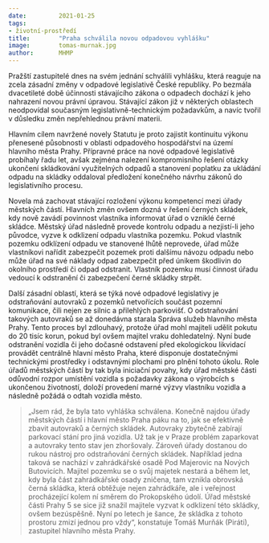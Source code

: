 ```yaml
---
date:         2021-01-25
tags:         
- životní-prostředí
title:        "Praha schválila novou odpadovou vyhlášku"
image: 	      tomas-murnak.jpg
author:       MHMP
---
```


Pražští zastupitelé dnes na svém jednání schválili vyhlášku, která reaguje na zcela zásadní změny v odpadové legislativě České republiky. Po bezmála dvacetileté době účinnosti stávajícího zákona o odpadech dochází k jeho nahrazení novou právní úpravou. Stávající zákon již v některých oblastech neodpovídal současným legislativně-technickým požadavkům, a navíc tvořil v důsledku změn nepřehlednou právní materii.

Hlavním cílem navržené novely Statutu je proto zajistit kontinuitu výkonu přenesené působnosti v oblasti odpadového hospodářství na území hlavního města Prahy. Přípravné práce na nové odpadové legislativě probíhaly řadu let, avšak zejména nalezení kompromisního řešení otázky ukončení skládkování využitelných odpadů a stanovení poplatku za ukládání odpadu na skládky oddaloval předložení konečného návrhu zákonů do legislativního procesu.

Novela má zachovat stávající rozložení výkonu kompetencí mezi úřady městských částí. Hlavních změn ovšem dozná v řešení černých skládek, kdy nově zavádí povinnost vlastníka informovat úřad o vzniklé černé skládce. Městský úřad následně provede kontrolu odpadu a nezjistí-li jeho původce, vyzve k odklizení odpadu vlastníka pozemku. Pokud vlastník pozemku odklízení odpadu ve stanovené lhůtě neprovede, úřad může vlastníkovi nařídit zabezpečit pozemek proti dalšímu návozu odpadu nebo může úřad na své náklady odpad zabezpečit před únikem škodlivin do okolního prostředí či odpad odstranit. Vlastník pozemku musí činnost úřadu vedoucí k odstranění či zabezpečení černé skládky strpět.

Další zásadní oblastí, která se týká nové odpadové legislativy je odstraňování autovraků z pozemků netvořících součást pozemní komunikace, čili nejen ze silnic a přilehlých parkovišť. O odstraňování takových autovraků se až donedávna starala Správa služeb hlavního města Prahy. Tento proces byl zdlouhavý, protože úřad mohl majiteli udělit pokutu do 20 tisíc korun, pokud byl ovšem majitel vraku dohledatelný. Nyní bude odstranění vozidla či jeho dočasné odstavení před ekologickou likvidací provádět centrálně hlavní město Praha, které disponuje dostatečnými technickými prostředky i odstavnými plochami pro plnění tohoto úkolu. Role úřadů městských částí by tak byla iniciační povahy, kdy úřad městské části odůvodní rozpor umístění vozidla s požadavky zákona o výrobcích s ukončenou životností, doloží provedení marné výzvy vlastníku vozidla a následně požádá o odtah vozidla město. 

> „Jsem rád, že byla tato vyhláška schválena. Konečně najdou úřady městských částí i hlavní město Praha páku na to, jak se efektivně zbavit autovraků a černých skládek. Autovraky zbytečně zabírají parkovací stání pro jiná vozidla. Už tak je v Praze problém zaparkovat a autovraky tento stav jen zhoršovaly. Zároveň úřady dostanou do rukou nástroj pro odstraňování černých skládek. Například jedna taková se nachází v zahrádkářské osadě Pod Majerovic na Nových Butovicích. Majitel pozemku se o svůj majetek nestará a během let, kdy byla část zahrádkářské osady zničena, tam vznikla obrovská černá skládka, která obtěžuje nejen zahrádkáře, ale i veřejnost procházející kolem ní směrem do Prokopského údolí. Úřad městské části Prahy 5 se sice již snažil majitele vyzvat k odklizení této skládky, ovšem bezúspěšně. Nyní po letech je šance, že skládka z tohoto prostoru zmizí jednou pro vždy“, konstatuje Tomáš Murňák (Piráti), zastupitel hlavního města Prahy.
